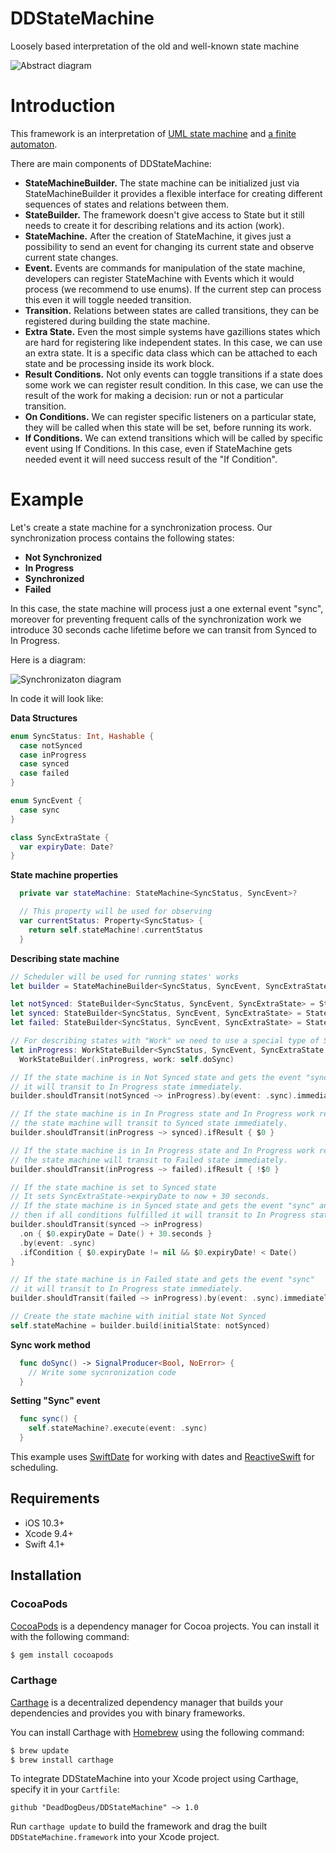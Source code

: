 # DDStateMachine
Loosely based interpretation of the old and well-known state machine

![Abstract diagram](/Screenshots/Abstract%20diagram.png?raw=true)

# Introduction
This framework is an interpretation of [UML state machine](https://en.wikipedia.org/wiki/UML_state_machine) and [a finite automaton](https://en.wikipedia.org/wiki/Finite-state_machine).

There are main components of DDStateMachine:
* **StateMachineBuilder.** The state machine can be initialized just via StateMachineBuilder it provides a flexible interface for creating different sequences of states and relations between them.
* **StateBuilder.** The framework doesn't give access to State but it still needs to create it for describing relations and its action (work).
* **StateMachine.** After the creation of StateMachine, it gives just a possibility to send an event for changing its current state and observe current state changes.
* **Event.** Events are commands for manipulation of the state machine, developers can register StateMachine with Events which it would process (we recommend to use enums). If the current step can process this even it will toggle needed transition.
* **Transition.** Relations between states are called transitions, they can be registered during building the state machine.
* **Extra State.** Even the most simple systems have gazillions states which are hard for registering like independent states. In this case, we can use an extra state. It is a specific data class which can be attached to each state and be processing inside its work block.
* **Result Conditions.** Not only events can toggle transitions if a state does some work we can register result condition. In this case, we can use the result of the work for making a decision:  run or not a particular transition.
* **On Conditions.** We can register specific listeners on a particular state, they will be called when this state will be set, before running its work.
* **If Conditions.** We can extend transitions which will be called by specific event using If Conditions. In this case, even if StateMachine gets needed event it will need success result of the "If Condition".

# Example

Let's create a state machine for a synchronization process.
Our synchronization process contains the following states:
* **Not Synchronized**
* **In Progress**
* **Synchronized**
* **Failed**

In this case, the state machine will process just a one external event "sync", moreover for preventing frequent calls of the synchronization work we introduce 30 seconds cache lifetime before we can transit from Synced to In Progress.

Here is a diagram:

![Synchronizaton diagram](/Screenshots/Synchronizaton%20diagram.svg)

In code it will look like:

**Data Structures**
```swift
enum SyncStatus: Int, Hashable {
  case notSynced
  case inProgress
  case synced
  case failed
}

enum SyncEvent {
  case sync
}

class SyncExtraState {
  var expiryDate: Date?
}
```

**State machine properties**
```swift
  private var stateMachine: StateMachine<SyncStatus, SyncEvent>?

  // This property will be used for observing
  var currentStatus: Property<SyncStatus> {
    return self.stateMachine!.currentStatus
  }
```
**Describing state machine**
```swift
// Scheduler will be used for running states' works
let builder = StateMachineBuilder<SyncStatus, SyncEvent, SyncExtraState>(scheduler: QueueScheduler())

let notSynced: StateBuilder<SyncStatus, SyncEvent, SyncExtraState> = StateBuilder(.notSynced)
let synced: StateBuilder<SyncStatus, SyncEvent, SyncExtraState> = StateBuilder(.synced)
let failed: StateBuilder<SyncStatus, SyncEvent, SyncExtraState> = StateBuilder(.failed)

// For describing states with "Work" we need to use a special type of StateBuilder - WorkStateBuilder.
let inProgress: WorkStateBuilder<SyncStatus, SyncEvent, SyncExtraState, Bool> =
  WorkStateBuilder(.inProgress, work: self.doSync)

// If the state machine is in Not Synced state and gets the event "sync" 
// it will transit to In Progress state immediately.
builder.shouldTransit(notSynced ~> inProgress).by(event: .sync).immediately()

// If the state machine is in In Progress state and In Progress work returns true 
// the state machine will transit to Synced state immediately.
builder.shouldTransit(inProgress ~> synced).ifResult { $0 }

// If the state machine is in In Progress state and In Progress work returns false 
// the state machine will transit to Failed state immediately.
builder.shouldTransit(inProgress ~> failed).ifResult { !$0 }

// If the state machine is set to Synced state
// It sets SyncExtraState->expiryDate to now + 30 seconds.
// If the state machine is in Synced state and gets the event "sync" and if cache has expired
// then if all conditions fulfilled it will transit to In Progress state immediately.
builder.shouldTransit(synced ~> inProgress)
  .on { $0.expiryDate = Date() + 30.seconds }
  .by(event: .sync)
  .ifCondition { $0.expiryDate != nil && $0.expiryDate! < Date()
}

// If the state machine is in Failed state and gets the event "sync" 
// it will transit to In Progress state immediately.
builder.shouldTransit(failed ~> inProgress).by(event: .sync).immediately()

// Create the state machine with initial state Not Synced
self.stateMachine = builder.build(initialState: notSynced)
```

**Sync work method**
```swift
  func doSync() -> SignalProducer<Bool, NoError> {
    // Write some sycnronization code
  }
```

**Setting "Sync" event**
```swift
  func sync() {
    self.stateMachine?.execute(event: .sync)
  }
```

This example uses [SwiftDate](https://github.com/malcommac/SwiftDate) for working with dates and [ReactiveSwift](https://github.com/ReactiveCocoa/ReactiveSwift) for scheduling.

## Requirements

- iOS 10.3+
- Xcode 9.4+
- Swift 4.1+

## Installation

### CocoaPods

[CocoaPods](https://cocoapods.org) is a dependency manager for Cocoa projects. You can install it with the following command:

```bash
$ gem install cocoapods
```

### Carthage

[Carthage](https://github.com/Carthage/Carthage) is a decentralized dependency manager that builds your dependencies and provides you with binary frameworks.

You can install Carthage with [Homebrew](https://brew.sh/) using the following command:

```bash
$ brew update
$ brew install carthage
```

To integrate DDStateMachine into your Xcode project using Carthage, specify it in your `Cartfile`:

```ogdl
github "DeadDogDeus/DDStateMachine" ~> 1.0
```

Run `carthage update` to build the framework and drag the built `DDStateMachine.framework` into your Xcode project.
